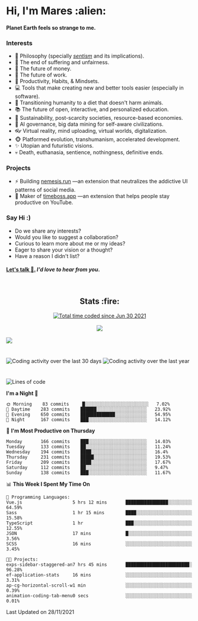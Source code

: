 <h1>Hi, I'm Mares :alien:</h1>

#### Planet Earth feels so strange to me.

### **Interests**

- 🌊 Philosophy (specially [_sentism_][sentismmedium] and its implications).
- 🎯 The end of suffering and unfairness.
- 💸 The future of money.
- 💼 The future of work.
- 🧠 Productivity, Habits, & Mindsets.
- 💻 Tools that make creating new and better tools easier (especially in software).
- 🥗 Transitioning humanity to a diet that doesn't harm animals.
- 📚 The future of open, interactive, and personalized education.
- 🌱 Sustainability, post-scarcity societies, resource-based economies.
- 🤖 AI governance, big data mining for self-aware civilizations.
- 👓 Virtual reality, mind uploading, virtual worlds, digitalization.
- 🐵 Platformed evolution, transhumanism, accelerated development.
- ✨ Utopian and futuristic visions.
- 💀 Death, euthanasia, sentience, nothingness, definitive ends.


### **Projects**

- ⚡ Building [nemesis.run](https://nemesis.run) —an extension that neutralizes the addictive UI patterns of social media.
- 💎 Maker of [timeboss.app](https://timeboss.app) —an extension that helps people stay productive on YouTube.


### **Say Hi :)**

- Do we share any interests?
- Would you like to suggest a collaboration?
- Curious to learn more about me or my ideas?
- Eager to share your vision or a thought?
- Have a reason I didn't list?

#### [Let's talk :wave:.](mailto:mareszhar@gmail.com) _I'd love to hear from you_.

[sentismmedium]: https://medium.com/@mareszhar/born-a-prisoner-a-reflection-about-life-its-struggles-and-a-plan-to-escape-d8566ce9b026

<br>

<h2 align="center">Stats :fire:</h2>

<div align="center">
  <a href="https://wakatime.com/@cfdc0e0d-4860-4b62-9ff0-cb659185525e">
    <img src="https://wakatime.com/badge/user/cfdc0e0d-4860-4b62-9ff0-cb659185525e.svg" alt="Total time coded since Jun 30 2021" />
  </a>
</div>

<br>

<div align="center">
  <img src="https://github-readme-streak-stats.herokuapp.com?user=mareszhar&theme=black-ice&hide_border=true&stroke=FFFFFF15&ring=DF8FFE&fire=DF8FFE&currStreakLabel=DF8FFE&background=1A232A&currStreakNum=86FFAB&dates=B1AAB3FF">
</div>

<!-- Add or remove this: &dates=B1AAB3FF at the end of the streak stats URL if they get bugged and aren't updating -->

<br>

<img src="https://activity-graph.herokuapp.com/graph?username=mareszhar&theme=nord&bg_color=00000000&color=979797&line=DF8FFE&point=00000000&area=true&hide_border=true">

<br>

<h1></h1>

<img src="https://wakatime.com/share/@mares/5df0ff02-9c79-41b4-b540-51dc9c65a57b.svg" alt="Coding activity over the last 30 days" />
<img src="https://wakatime.com/share/@mares/ea89ba71-f374-40af-930c-e0655909fe37.svg" alt="Coding activity over the last year" />

<h1></h1>

<!--START_SECTION:waka-->
![Lines of code](https://img.shields.io/badge/From%20Hello%20World%20I%27ve%20Written-168578%20lines%20of%20code-blue)

**I'm a Night 🦉** 

```text
🌞 Morning    83 commits     █░░░░░░░░░░░░░░░░░░░░░░░░   7.02% 
🌆 Daytime    283 commits    ██████░░░░░░░░░░░░░░░░░░░   23.92% 
🌃 Evening    650 commits    █████████████░░░░░░░░░░░░   54.95% 
🌙 Night      167 commits    ███░░░░░░░░░░░░░░░░░░░░░░   14.12%

```
📅 **I'm Most Productive on Thursday** 

```text
Monday       166 commits    ███░░░░░░░░░░░░░░░░░░░░░░   14.03% 
Tuesday      133 commits    ██░░░░░░░░░░░░░░░░░░░░░░░   11.24% 
Wednesday    194 commits    ████░░░░░░░░░░░░░░░░░░░░░   16.4% 
Thursday     231 commits    █████░░░░░░░░░░░░░░░░░░░░   19.53% 
Friday       209 commits    ████░░░░░░░░░░░░░░░░░░░░░   17.67% 
Saturday     112 commits    ██░░░░░░░░░░░░░░░░░░░░░░░   9.47% 
Sunday       138 commits    ███░░░░░░░░░░░░░░░░░░░░░░   11.67%

```


📊 **This Week I Spent My Time On** 

```text
💬 Programming Languages: 
Vue.js                   5 hrs 12 mins       ████████████████░░░░░░░░░   64.59% 
Sass                     1 hr 15 mins        ████░░░░░░░░░░░░░░░░░░░░░   15.58% 
TypeScript               1 hr                ███░░░░░░░░░░░░░░░░░░░░░░   12.55% 
JSON                     17 mins             █░░░░░░░░░░░░░░░░░░░░░░░░   3.56% 
SCSS                     16 mins             ░░░░░░░░░░░░░░░░░░░░░░░░░   3.45%

🐱‍💻 Projects: 
exps-sidebar-staggered-an7 hrs 45 mins       ████████████████████████░   96.28% 
ef-application-stats     16 mins             ░░░░░░░░░░░░░░░░░░░░░░░░░   3.31% 
ap-cg-horizontal-scroll-w1 min               ░░░░░░░░░░░░░░░░░░░░░░░░░   0.39% 
animation-coding-tab-menu0 secs              ░░░░░░░░░░░░░░░░░░░░░░░░░   0.01%

```


 Last Updated on 28/11/2021
<!--END_SECTION:waka-->
